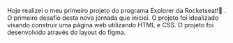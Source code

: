 Hoje realizei o meu primeiro projeto do programa Explorer da Rocketseat!🚀 . O primeiro desafio desta nova jornada que iniciei. 
O projeto foi idealizado visando construir uma página web utilizando HTML e CSS.  O projeto foi desenvolvido através do layout do figma.
